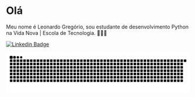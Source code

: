 # Olá 

Meu nome é Leonardo Gregório, sou estudante de desenvolvimento Python na Vida Nova | Escola de Tecnologia. 🧑🏻‍💻

[![Linkedin Badge](https://img.shields.io/badge/-LinkedIn-blue?style=flat-square&logo=Linkedin&logoColor=white&link=https://www.linkedin.com/in/leonardo-greg%C3%B3rio-6b8568165/)](https://www.linkedin.com/in/leonardo-greg%C3%B3rio-6b8568165/)


![Snake animation](https://github.com/LeonardoGregoriocs/LeonardoGregoriocs/blob/output/github-contribution-grid-snake.svg)
